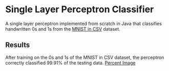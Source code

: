 # Single Layer Perceptron Classifier
A single layer perceptron implemented from scratch in Java that classifies handwritten 0s and 1s from the [MNIST in CSV](https://www.kaggle.com/datasets/oddrationale/mnist-in-csv) dataset.
## Results
After training on the 0s and 1s of the MNIST in CSV dataset, the perceptron correctly classified 99.91% of the testing data.
[Percent Image](images/percent_classified.jpg)
